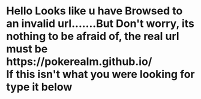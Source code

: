 
<html>
  <head>
    
  </head>
  <body>
<h1>Hello Looks like u have Browsed to an invalid url.......But Don't worry, its nothing to be afraid of, the real url must be https://pokerealm.github.io/<br>If this isn't what you were looking for type it below</h1>
 <!---type it after a hashtag below.)--->
    
  </body>
</html>
